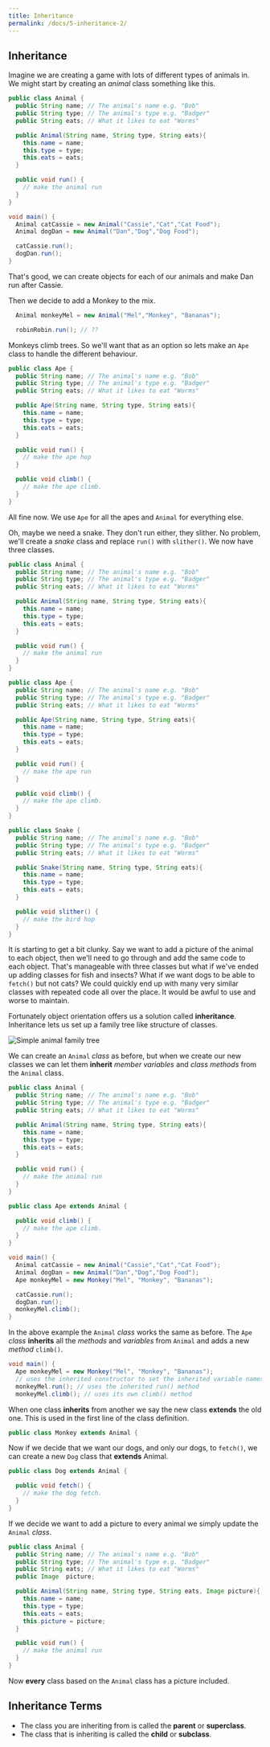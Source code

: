 ```yaml
---
title: Inheritance
permalink: /docs/5-inheritance-2/
---
```


## Inheritance

Imagine we are creating a game with lots of different types of animals in. We might start by creating an *animal* class something like this.  

```java
public class Animal {
  public String name; // The animal's name e.g. "Bob"
  public String type; // The animal's type e.g. "Badger"
  public String eats; // What it likes to eat "Worms"

  public Animal(String name, String type, String eats){
    this.name = name;
    this.type = type;
    this.eats = eats;
  }

  public void run() {
    // make the animal run
  }
}

void main() {
  Animal catCassie = new Animal("Cassie","Cat","Cat Food");
  Animal dogDan = new Animal("Dan","Dog","Dog Food");

  catCassie.run();
  dogDan.run();
}
```

That's good, we can create objects for each of our animals and make Dan run after Cassie.  

Then we decide to add a Monkey to the mix.  

```java
  Animal monkeyMel = new Animal("Mel","Monkey", "Bananas");

  robinRobin.run(); // ??
```

Monkeys climb trees. So we'll want that as an option so lets make an `Ape` class to handle the different behaviour.

```java
public class Ape {
  public String name; // The animal's name e.g. "Bob"
  public String type; // The animal's type e.g. "Badger"
  public String eats; // What it likes to eat "Worms"

  public Ape(String name, String type, String eats){
    this.name = name;
    this.type = type;
    this.eats = eats;
  }

  public void run() {
    // make the ape hop
  }

  public void climb() {
    // make the ape climb.
  }
}
```

All fine now. We use `Ape` for all the apes and `Animal` for everything else.  

Oh, maybe we need a snake. They don't run either, they slither. No problem, we'll create a *snake* class and replace `run()` with `slither()`.  We now have three classes. 

```java
public class Animal {
  public String name; // The animal's name e.g. "Bob"
  public String type; // The animal's type e.g. "Badger"
  public String eats; // What it likes to eat "Worms"

  public Animal(String name, String type, String eats){
    this.name = name;
    this.type = type;
    this.eats = eats;
  }

  public void run() {
    // make the animal run
  }
}

public class Ape {
  public String name; // The animal's name e.g. "Bob"
  public String type; // The animal's type e.g. "Badger"
  public String eats; // What it likes to eat "Worms"

  public Ape(String name, String type, String eats){
    this.name = name;
    this.type = type;
    this.eats = eats;
  }

  public void run() {
    // make the ape run
  }

  public void climb() {
    // make the ape climb.
  }
}

public class Snake {
  public String name; // The animal's name e.g. "Bob"
  public String type; // The animal's type e.g. "Badger"
  public String eats; // What it likes to eat "Worms"

  public Snake(String name, String type, String eats){
    this.name = name;
    this.type = type;
    this.eats = eats;
  }

  public void slither() {
    // make the bird hop
  }
}
```

It is starting to get a bit clunky. Say we want to add a picture of the animal to each object, then we'll need to go through and add the same code to each object. That's manageable with three classes but what if we've ended up adding classes for fish and insects? What if we want dogs to be able to `fetch()` but not cats? We could quickly end up with many very similar classes with repeated code all over the place. It would be awful to use and worse to maintain.  

Fortunately object orientation offers us a solution called **inheritance**. Inheritance lets us set up a family tree like structure of classes.

![Simple animal family tree](https://ysjprog02.netlify.app/assets/img/topics/5inherit/animaltree.png)

We can create an `Animal` *class* as before, but when we create our new classes we can let them **inherit** *member variables* and *class methods* from the `Animal` class.  

```java
public class Animal {
  public String name; // The animal's name e.g. "Bob"
  public String type; // The animal's type e.g. "Badger"
  public String eats; // What it likes to eat "Worms"

  public Animal(String name, String type, String eats){
    this.name = name;
    this.type = type;
    this.eats = eats;
  }

  public void run() {
    // make the animal run
  }
}

public class Ape extends Animal {

  public void climb() {
    // make the ape climb.
  }
}

void main() {
  Animal catCassie = new Animal("Cassie","Cat","Cat Food");
  Animal dogDan = new Animal("Dan","Dog","Dog Food");
  Ape monkeyMel = new Monkey("Mel", "Monkey", "Bananas");

  catCassie.run();
  dogDan.run();
  monkeyMel.climb();
}
```

In the above example the `Animal` *class* works the same as before. The `Ape` *class* **inherits** all the *methods* and *variables* from `Animal` and adds a new *method* `climb()`.

```java
void main() {
  Ape monkeyMel = new Monkey("Mel", "Monkey", "Bananas"); 
  // uses the inherited constructor to set the inherited variable names
  monkeyMel.run(); // uses the inherited run() method
  monkeyMel.climb(); // uses its own climb() method
```

When one class **inherits** from another we say the new class **extends** the old one. This is used in the first line of the class definition.  

```java
public class Monkey extends Animal {
```

Now if we decide that we want our dogs, and only our dogs, to `fetch()`, we can create a new `Dog` class that **extends** Animal.  

```java
public class Dog extends Animal {

  public void fetch() {
    // make the dog fetch.
  }
}
```

If we decide we want to add a picture to every animal we simply update the `Animal` *class*.

```java
public class Animal {
  public String name; // The animal's name e.g. "Bob"
  public String type; // The animal's type e.g. "Badger"
  public String eats; // What it likes to eat "Worms"
  public Image  picture;

  public Animal(String name, String type, String eats, Image picture){
    this.name = name;
    this.type = type;
    this.eats = eats;
    this.picture = picture;
  }

  public void run() {
    // make the animal run
  }
}
```

Now **every** class based on the `Animal` class has a picture included.

## Inheritance Terms

* The class you are inheriting from is called the **parent** or **superclass**.
* The class that is inheriting is called the **child** or **subclass**.